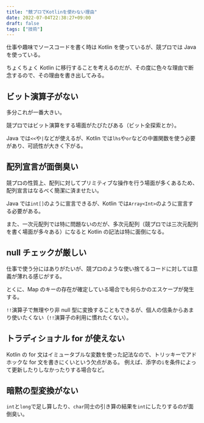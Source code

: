 ```yaml
---
title: "競プロでKotlinを使わない理由"
date: 2022-07-04T22:38:27+09:00
draft: false
tags: ["技術"]
---
```


仕事や趣味でソースコードを書く時は Kotlin を使っているが、競プロでは Java を使っている。

ちょくちょく Kotlin に移行することを考えるのだが、その度に色々な理由で断念するので、その理由を書き出してみる。

## ビット演算子がない

多分これが一番大きい。

競プロではビット演算をする場面がたびたびある（ビット全探索とか）。

Java では`<<`や`|`などが使えるが、Kotlin では`lhs`や`or`などの中置関数を使う必要があり、可読性が大きく下がる。

## 配列宣言が面倒臭い

競プロの性質上、配列に対してプリミティブな操作を行う場面が多くあるため、配列宣言はなるべく簡潔に済ませたい。

Java では`int[]`のように宣言できるが、Kotlin では`Array<Int>`のように宣言する必要がある。

また、一次元配列では特に問題ないのだが、多次元配列（競プロでは三次元配列を書く場面が多々ある）になると Kotlin の記法は特に面倒になる。

## null チェックが厳しい

仕事で使う分にはありがたいが、競プロのような使い捨てるコードに対しては意義が薄れる感じがする。

とくに、Map のキーの存在が確定している場合でも何らかのエスケープが発生する。

`!!`演算子で無理やり非 null 型に変換することもできるが、個人の信条からあまり使いたくない（`!!`演算子の利用に慣れたくない）。

## トラディショナル for が使えない

Kotlin の for 文はイミュータブルな変数を使った記法なので、トリッキーでアドホックな for 文を書きにくいという欠点がある。
例えば、添字の`i`を条件によって更新したりしなかったりする場合など。

## 暗黙の型変換がない

`int`と`long`で足し算したり、`char`同士の引き算の結果を`int`にしたりするのが面倒臭い。
